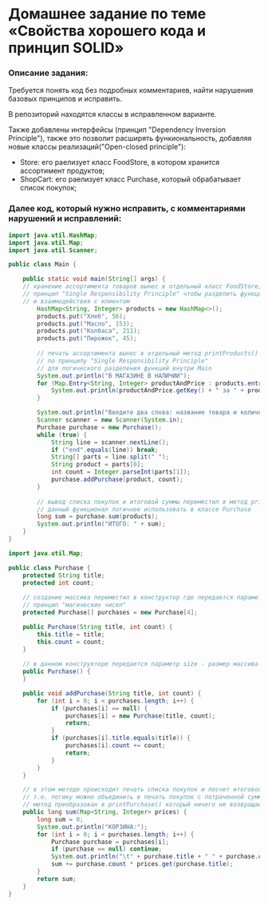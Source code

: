 # Домашнее задание по теме «Свойства хорошего кода и принцип SOLID»

### Описание задания:

Требуется понять код без подробных комментариев, найти нарушения базовых принципов и исправить.

В репозиторий находятся классы в исправленном варианте.

Также добавлены интерфейсы (принцип "Dependency Inversion Principle"),
также это позволит расширять функиональность, добавляя новые классы реализаций("Open-closed principle"):
- Store: его раелизует класс FoodStore, в котором хранится ассортимент продуктов;
- ShopCart: его раелизует класс Purchase, который обрабатывает список покупок;

### Далее код, который нужно исправить, с комментариями нарушений и исправлений:

```java
import java.util.HashMap;
import java.util.Map;
import java.util.Scanner;

public class Main {

    public static void main(String[] args) {
    // хранение ассортимента товаров вынес в отдельный класс FoodStore,
    // принцип "Single Responsibility Principle" чтобы разделить функции хранения
    // и взаимодействия с клиентом
        HashMap<String, Integer> products = new HashMap<>(); 
        products.put("Хлеб", 56);	
        products.put("Масло", 153);	
        products.put("Колбаса", 211);	
        products.put("Пирожок", 45);	
        
        // печать ассортимента вынес в отдельный метод printProducts()
        // по принципу "Single Responsibility Principle"
        // для логического разделения функций внутри Main
        System.out.println("В МАГАЗИНЕ В НАЛИЧИИ");
        for (Map.Entry<String, Integer> productAndPrice : products.entrySet()) {
            System.out.println(productAndPrice.getKey() + " за " + productAndPrice.getValue() + " руб./шт.");
        }

        System.out.println("Введите два слова: название товара и количество. Или end");
        Scanner scanner = new Scanner(System.in);
        Purchase purchase = new Purchase();
        while (true) {
            String line = scanner.nextLine();
            if ("end".equals(line)) break;
            String[] parts = line.split(" ");
            String product = parts[0];
            int count = Integer.parseInt(parts[1]);
            purchase.addPurchase(product, count);
        }
        
        // вывод списка покупок и итоговой суммы переместил в метод printPurchase()
        // данный функционал логичнее использовать в классе Purchase
        long sum = purchase.sum(products);
        System.out.println("ИТОГО: " + sum);
    }
}
```

```java
import java.util.Map;

public class Purchase {
    protected String title;
    protected int count;
    
    // создание массива переместил в конструктор где передается параметр size - размер массива
    // принцип "магических чисел"
    protected Purchase[] purchases = new Purchase[4];

    public Purchase(String title, int count) {
        this.title = title;
        this.count = count;
    }
  
    // в данном конструкторе передается параметр size - размер массива и создается массив purchases
    public Purchase() {
    }

    public void addPurchase(String title, int count) {
        for (int i = 0; i < purchases.length; i++) {
            if (purchases[i] == null) {
                purchases[i] = new Purchase(title, count);
                return;
            }
            if (purchases[i].title.equals(title)) {
                purchases[i].count += count;
                return;
            }
        }
    }

    // в этом методе происходит печать списка покупок и посчет итоговой суммы, которая возвращается
    // т.е. логику можно объединить в печать покупок с потраченной суммой
    // метод преобразован в printPurchase() который ничего не возвращает
    public long sum(Map<String, Integer> prices) {
        long sum = 0;
        System.out.println("КОРЗИНА:");
        for (int i = 0; i < purchases.length; i++) {
            Purchase purchase = purchases[i];
            if (purchase == null) continue;
            System.out.println("\t" + purchase.title + " " + purchase.count + " шт. в сумме " + (purchase.count * prices.get(purchase.title)) + " руб.");
            sum += purchase.count * prices.get(purchase.title);
        }
        return sum;
    }
}
```
